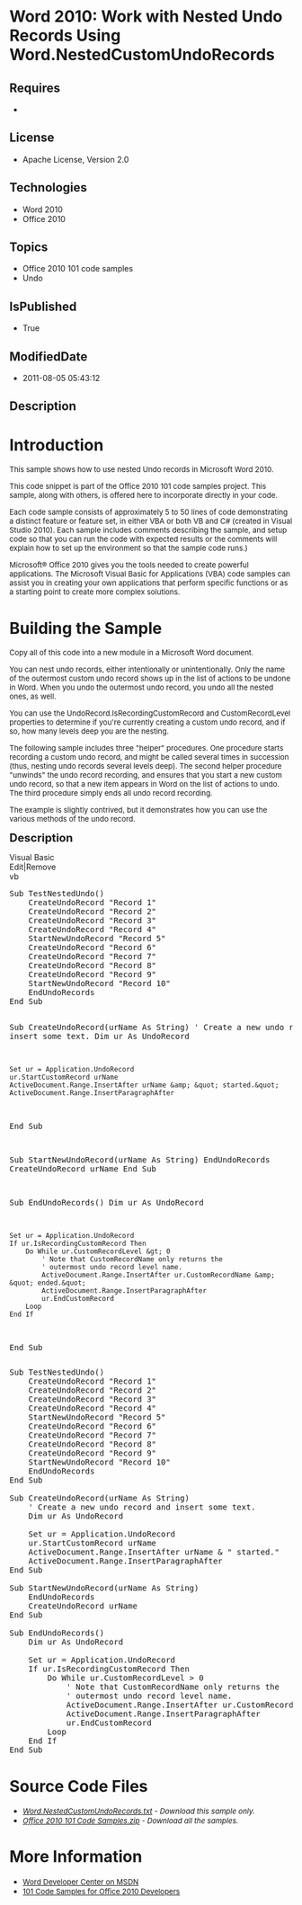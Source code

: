 # Word 2010: Work with Nested Undo Records Using Word.NestedCustomUndoRecords
## Requires
* 
## License
* Apache License, Version 2.0
## Technologies
* Word 2010
* Office 2010
## Topics
* Office 2010 101 code samples
* Undo
## IsPublished
* True
## ModifiedDate
* 2011-08-05 05:43:12
## Description

<h1>Introduction</h1>
<p><span style="font-size:small">This sample shows how to use nested Undo records in Microsoft Word 2010.</span></p>
<p><span style="font-size:small">This code snippet is part of the Office 2010 101 code samples project. This sample, along with others, is offered here to incorporate directly in your code.</span></p>
<p><span style="font-size:small">Each code sample consists of approximately 5 to 50 lines of code demonstrating a distinct feature or feature set, in either VBA or both VB and C# (created in Visual Studio 2010). Each sample includes comments describing the
 sample, and setup code so that you can run the code with expected results or the comments will explain how to set up the environment so that the sample code runs.)</span></p>
<p><span style="font-size:small">Microsoft&reg; Office 2010 gives you the tools needed to create powerful applications. The Microsoft Visual Basic for Applications (VBA) code samples can assist you in creating your own applications that perform specific functions
 or as a starting point to create more complex solutions.</span></p>
<h1><span>Building the Sample</span></h1>
<p><span style="font-size:small">Copy all of this code into a new module in a Microsoft Word document.</span></p>
<p><span style="font-size:small">You can nest undo records, either intentionally or unintentionally. Only the name of the outermost custom undo record shows up in the list of actions to be undone in Word. When you undo the outermost undo record, you undo all
 the nested ones, as well.</span></p>
<p><span style="font-size:small">You can use the UndoRecord.IsRecordingCustomRecord and CustomRecordLevel properties to determine if you're currently creating a custom undo record, and if so, how many levels deep you are the nesting.</span></p>
<p><span style="font-size:small">The following sample includes three &quot;helper&quot; procedures. One procedure starts recording a custom undo record, and might be called several times in succession (thus, nesting undo records several levels deep). The second helper
 procedure &quot;unwinds&quot; the undo record recording, and ensures that you start a new custom undo record, so that a new item appears in Word on the list of actions to undo. The third procedure simply ends all undo record recording.</span></p>
<p><span style="font-size:small">The example is slightly contrived, but it demonstrates how you can use the various methods of the undo record.</span></p>
<p><span style="font-size:20px; font-weight:bold">Description</span></p>
<div class="scriptcode">
<div class="pluginEditHolder" pluginCommand="mceScriptCode">
<div class="title"><span>Visual Basic</span></div>
<div class="pluginLinkHolder"><span class="pluginEditHolderLink">Edit</span>|<span class="pluginRemoveHolderLink">Remove</span></div>
<span class="hidden">vb</span>
<pre class="hidden">Sub TestNestedUndo()
    CreateUndoRecord &quot;Record 1&quot;
    CreateUndoRecord &quot;Record 2&quot;
    CreateUndoRecord &quot;Record 3&quot;
    CreateUndoRecord &quot;Record 4&quot;
    StartNewUndoRecord &quot;Record 5&quot;
    CreateUndoRecord &quot;Record 6&quot;
    CreateUndoRecord &quot;Record 7&quot;
    CreateUndoRecord &quot;Record 8&quot;
    CreateUndoRecord &quot;Record 9&quot;
    StartNewUndoRecord &quot;Record 10&quot;
    EndUndoRecords
End Sub

Sub CreateUndoRecord(urName As String)
    ' Create a new undo record and insert some text.
    Dim ur As UndoRecord

    Set ur = Application.UndoRecord
    ur.StartCustomRecord urName
    ActiveDocument.Range.InsertAfter urName &amp; &quot; started.&quot;
    ActiveDocument.Range.InsertParagraphAfter
End Sub

Sub StartNewUndoRecord(urName As String)
    EndUndoRecords
    CreateUndoRecord urName
End Sub

Sub EndUndoRecords()
    Dim ur As UndoRecord

    Set ur = Application.UndoRecord
    If ur.IsRecordingCustomRecord Then
        Do While ur.CustomRecordLevel &gt; 0
            ' Note that CustomRecordName only returns the
            ' outermost undo record level name.
            ActiveDocument.Range.InsertAfter ur.CustomRecordName &amp; &quot; ended.&quot;
            ActiveDocument.Range.InsertParagraphAfter
            ur.EndCustomRecord
        Loop
    End If
End Sub</pre>
<div class="preview">
<pre class="vb"><span class="visualBasic__keyword">Sub</span>&nbsp;TestNestedUndo()&nbsp;
&nbsp;&nbsp;&nbsp;&nbsp;CreateUndoRecord&nbsp;<span class="visualBasic__string">&quot;Record&nbsp;1&quot;</span>&nbsp;
&nbsp;&nbsp;&nbsp;&nbsp;CreateUndoRecord&nbsp;<span class="visualBasic__string">&quot;Record&nbsp;2&quot;</span>&nbsp;
&nbsp;&nbsp;&nbsp;&nbsp;CreateUndoRecord&nbsp;<span class="visualBasic__string">&quot;Record&nbsp;3&quot;</span>&nbsp;
&nbsp;&nbsp;&nbsp;&nbsp;CreateUndoRecord&nbsp;<span class="visualBasic__string">&quot;Record&nbsp;4&quot;</span>&nbsp;
&nbsp;&nbsp;&nbsp;&nbsp;StartNewUndoRecord&nbsp;<span class="visualBasic__string">&quot;Record&nbsp;5&quot;</span>&nbsp;
&nbsp;&nbsp;&nbsp;&nbsp;CreateUndoRecord&nbsp;<span class="visualBasic__string">&quot;Record&nbsp;6&quot;</span>&nbsp;
&nbsp;&nbsp;&nbsp;&nbsp;CreateUndoRecord&nbsp;<span class="visualBasic__string">&quot;Record&nbsp;7&quot;</span>&nbsp;
&nbsp;&nbsp;&nbsp;&nbsp;CreateUndoRecord&nbsp;<span class="visualBasic__string">&quot;Record&nbsp;8&quot;</span>&nbsp;
&nbsp;&nbsp;&nbsp;&nbsp;CreateUndoRecord&nbsp;<span class="visualBasic__string">&quot;Record&nbsp;9&quot;</span>&nbsp;
&nbsp;&nbsp;&nbsp;&nbsp;StartNewUndoRecord&nbsp;<span class="visualBasic__string">&quot;Record&nbsp;10&quot;</span>&nbsp;
&nbsp;&nbsp;&nbsp;&nbsp;EndUndoRecords&nbsp;
<span class="visualBasic__keyword">End</span>&nbsp;<span class="visualBasic__keyword">Sub</span>&nbsp;
&nbsp;
<span class="visualBasic__keyword">Sub</span>&nbsp;CreateUndoRecord(urName&nbsp;<span class="visualBasic__keyword">As</span>&nbsp;<span class="visualBasic__keyword">String</span>)&nbsp;
&nbsp;&nbsp;&nbsp;&nbsp;<span class="visualBasic__com">'&nbsp;Create&nbsp;a&nbsp;new&nbsp;undo&nbsp;record&nbsp;and&nbsp;insert&nbsp;some&nbsp;text.</span>&nbsp;
&nbsp;&nbsp;&nbsp;&nbsp;<span class="visualBasic__keyword">Dim</span>&nbsp;ur&nbsp;<span class="visualBasic__keyword">As</span>&nbsp;UndoRecord&nbsp;
&nbsp;
&nbsp;&nbsp;&nbsp;&nbsp;<span class="visualBasic__keyword">Set</span>&nbsp;ur&nbsp;=&nbsp;Application.UndoRecord&nbsp;
&nbsp;&nbsp;&nbsp;&nbsp;ur.StartCustomRecord&nbsp;urName&nbsp;
&nbsp;&nbsp;&nbsp;&nbsp;ActiveDocument.Range.InsertAfter&nbsp;urName&nbsp;&amp;&nbsp;<span class="visualBasic__string">&quot;&nbsp;started.&quot;</span>&nbsp;
&nbsp;&nbsp;&nbsp;&nbsp;ActiveDocument.Range.InsertParagraphAfter&nbsp;
<span class="visualBasic__keyword">End</span>&nbsp;<span class="visualBasic__keyword">Sub</span>&nbsp;
&nbsp;
<span class="visualBasic__keyword">Sub</span>&nbsp;StartNewUndoRecord(urName&nbsp;<span class="visualBasic__keyword">As</span>&nbsp;<span class="visualBasic__keyword">String</span>)&nbsp;
&nbsp;&nbsp;&nbsp;&nbsp;EndUndoRecords&nbsp;
&nbsp;&nbsp;&nbsp;&nbsp;CreateUndoRecord&nbsp;urName&nbsp;
<span class="visualBasic__keyword">End</span>&nbsp;<span class="visualBasic__keyword">Sub</span>&nbsp;
&nbsp;
<span class="visualBasic__keyword">Sub</span>&nbsp;EndUndoRecords()&nbsp;
&nbsp;&nbsp;&nbsp;&nbsp;<span class="visualBasic__keyword">Dim</span>&nbsp;ur&nbsp;<span class="visualBasic__keyword">As</span>&nbsp;UndoRecord&nbsp;
&nbsp;
&nbsp;&nbsp;&nbsp;&nbsp;<span class="visualBasic__keyword">Set</span>&nbsp;ur&nbsp;=&nbsp;Application.UndoRecord&nbsp;
&nbsp;&nbsp;&nbsp;&nbsp;<span class="visualBasic__keyword">If</span>&nbsp;ur.IsRecordingCustomRecord&nbsp;<span class="visualBasic__keyword">Then</span>&nbsp;
&nbsp;&nbsp;&nbsp;&nbsp;&nbsp;&nbsp;&nbsp;&nbsp;<span class="visualBasic__keyword">Do</span>&nbsp;<span class="visualBasic__keyword">While</span>&nbsp;ur.CustomRecordLevel&nbsp;&gt;&nbsp;<span class="visualBasic__number">0</span>&nbsp;
&nbsp;&nbsp;&nbsp;&nbsp;&nbsp;&nbsp;&nbsp;&nbsp;&nbsp;&nbsp;&nbsp;&nbsp;<span class="visualBasic__com">'&nbsp;Note&nbsp;that&nbsp;CustomRecordName&nbsp;only&nbsp;returns&nbsp;the</span>&nbsp;
&nbsp;&nbsp;&nbsp;&nbsp;&nbsp;&nbsp;&nbsp;&nbsp;&nbsp;&nbsp;&nbsp;&nbsp;<span class="visualBasic__com">'&nbsp;outermost&nbsp;undo&nbsp;record&nbsp;level&nbsp;name.</span>&nbsp;
&nbsp;&nbsp;&nbsp;&nbsp;&nbsp;&nbsp;&nbsp;&nbsp;&nbsp;&nbsp;&nbsp;&nbsp;ActiveDocument.Range.InsertAfter&nbsp;ur.CustomRecordName&nbsp;&amp;&nbsp;<span class="visualBasic__string">&quot;&nbsp;ended.&quot;</span>&nbsp;
&nbsp;&nbsp;&nbsp;&nbsp;&nbsp;&nbsp;&nbsp;&nbsp;&nbsp;&nbsp;&nbsp;&nbsp;ActiveDocument.Range.InsertParagraphAfter&nbsp;
&nbsp;&nbsp;&nbsp;&nbsp;&nbsp;&nbsp;&nbsp;&nbsp;&nbsp;&nbsp;&nbsp;&nbsp;ur.EndCustomRecord&nbsp;
&nbsp;&nbsp;&nbsp;&nbsp;&nbsp;&nbsp;&nbsp;&nbsp;<span class="visualBasic__keyword">Loop</span>&nbsp;
&nbsp;&nbsp;&nbsp;&nbsp;<span class="visualBasic__keyword">End</span>&nbsp;<span class="visualBasic__keyword">If</span>&nbsp;
<span class="visualBasic__keyword">End</span>&nbsp;<span class="visualBasic__keyword">Sub</span></pre>
</div>
</div>
</div>
<h1><span>Source Code Files</span></h1>
<ul>
<li><span style="font-size:small"><em><em><a id="26234" href="/site/view/file/26234/1/Word.NestedCustomUndoRecords.txt">Word.NestedCustomUndoRecords.txt</a>&nbsp;- Download this sample only.<br>
</em></em></span></li><li><span style="font-size:small"><em><em><a id="26235" href="/site/view/file/26235/1/Office%202010%20101%20Code%20Samples.zip">Office 2010 101 Code Samples.zip</a>&nbsp;- Download all the samples.</em></em></span>
</li></ul>
<h1>More Information</h1>
<ul>
<li><span style="font-size:small"><a href="http://msdn.microsoft.com/en-us/office/aa905482">Word Developer Center on MSDN</a></span>
</li><li><span style="font-size:small"><a href="http://msdn.microsoft.com/en-us/office/hh360994">101 Code Samples for Office 2010 Developers</a></span>
</li></ul>
